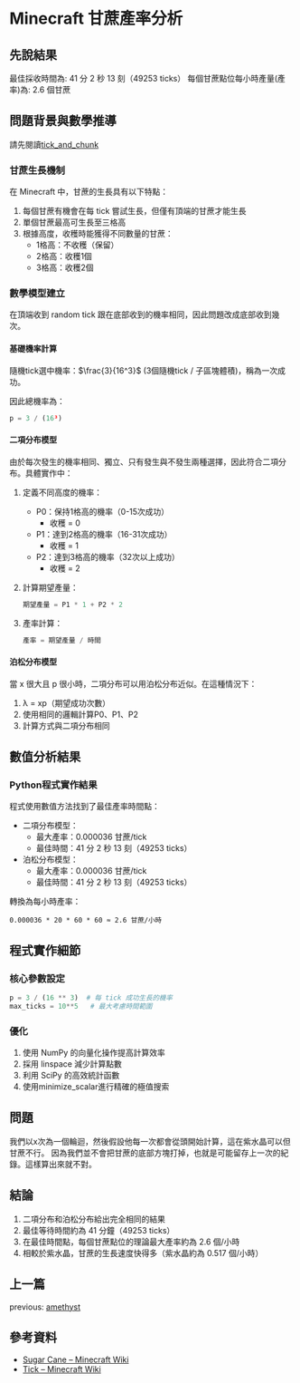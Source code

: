# Minecraft 甘蔗產率分析

## 先說結果

最佳採收時間為: 41 分 2 秒 13 刻（49253 ticks）
每個甘蔗點位每小時產量(產率)為: 2.6 個甘蔗

## 問題背景與數學推導

請先閱讀[tick_and_chunk](tick_and_chunk.md)

### 甘蔗生長機制

在 Minecraft 中，甘蔗的生長具有以下特點：

1. 每個甘蔗有機會在每 tick 嘗試生長，但僅有頂端的甘蔗才能生長
2. 單個甘蔗最高可生長至三格高
3. 根據高度，收穫時能獲得不同數量的甘蔗：
   - 1格高：不收穫（保留）
   - 2格高：收穫1個
   - 3格高：收穫2個

### 數學模型建立

在頂端收到 random tick 跟在底部收到的機率相同，因此問題改成底部收到幾次。

#### 基礎機率計算

隨機tick選中機率：$\frac{3}{16^3}$ (3個隨機tick / 子區塊體積)，稱為一次成功。

因此總機率為：

```python
p = 3 / (16³)
```

#### 二項分布模型

由於每次發生的機率相同、獨立、只有發生與不發生兩種選擇，因此符合二項分布。具體實作中：

1. 定義不同高度的機率：
    - P0：保持1格高的機率（0-15次成功）
        - 收穫 = 0
    - P1：達到2格高的機率（16-31次成功）
        - 收穫 = 1
    - P2：達到3格高的機率（32次以上成功）
        - 收穫 = 2

2. 計算期望產量：
   ```python
   期望產量 = P1 * 1 + P2 * 2
   ```

3. 產率計算：
   ```python
   產率 = 期望產量 / 時間
   ```

#### 泊松分布模型

當 x 很大且 p 很小時，二項分布可以用泊松分布近似。在這種情況下：

1. λ = xp（期望成功次數）
2. 使用相同的邏輯計算P0、P1、P2
3. 計算方式與二項分布相同

## 數值分析結果

### Python程式實作結果

程式使用數值方法找到了最佳產率時間點：

- 二項分布模型：
  - 最大產率：0.000036 甘蔗/tick
  - 最佳時間：41 分 2 秒 13 刻（49253 ticks）
- 泊松分布模型：
  - 最大產率：0.000036 甘蔗/tick
  - 最佳時間：41 分 2 秒 13 刻（49253 ticks）

轉換為每小時產率：

```
0.000036 * 20 * 60 * 60 ≈ 2.6 甘蔗/小時
```

## 程式實作細節

### 核心參數設定

```python
p = 3 / (16 ** 3)  # 每 tick 成功生長的機率
max_ticks = 10**5   # 最大考慮時間範圍
```

### 優化

1. 使用 NumPy 的向量化操作提高計算效率
2. 採用 linspace 減少計算點數
3. 利用 SciPy 的高效統計函數
4. 使用minimize_scalar進行精確的極值搜索

## 問題
我們以x次為一個輪迴，然後假設他每一次都會從頭開始計算，這在紫水晶可以但甘蔗不行。
因為我們並不會把甘蔗的底部方塊打掉，也就是可能留存上一次的紀錄。這樣算出來就不對。

## 結論

1. 二項分布和泊松分布給出完全相同的結果
2. 最佳等待時間約為 41 分鐘（49253 ticks）
3. 在最佳時間點，每個甘蔗點位的理論最大產率約為 2.6 個/小時
4. 相較於紫水晶，甘蔗的生長速度快得多（紫水晶約為 0.517 個/小時）

## 上一篇

previous: [amethyst](amethyst.md)

## 參考資料

- [Sugar Cane – Minecraft Wiki](https://minecraft.wiki/w/Sugar_Cane)
- [Tick – Minecraft Wiki](https://minecraft.wiki/w/Tick#Random_tick)